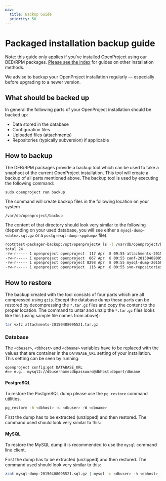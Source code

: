 ```yaml
---
nav:
  title: Backup Guide
  priority: 50
---
```


# Packaged installation backup guide

<div class="alert alert-info" role="alert">

Note: this guide only applies if you've installed OpenProject using our DEB/RPM
packages. [Please see the index](../) for guides on other installation methods.

</div>

We advise to backup your OpenProject installation regularly — especially before upgrading to a newer version.

## What should be backed up

In general the following parts of your OpenProject installation should be backed up:

- Data stored in the database
- Configuration files
- Uploaded files (attachments)
- Repositories (typically subversion) if applicable

## How to backup

The DEB/RPM packages provide a backup tool which can be used to take a snaphsot
of the current OpenProject installation. This tool will create a backup of
all parts mentioned above. The backup tool is used by executing the following
command:

```
sudo openproject run backup
```

The command will create backup files in the following location on your system

```
/var/db/openproject/backup
```

The content of that directory should look very similar to the following (depending on your used database,  you will see either a `mysql-dump-<date>.sql.gz` or a `postgresql-dump-<pgdump>` file).

```bash
root@test-packager-backup:/opt/openproject# ls -l /var/db/openproject/backup/
total 24
-rw-r----- 1 openproject openproject  117 Apr  8 09:55 attachments-20150408095521.tar.gz
-rw-r----- 1 openproject openproject  667 Apr  8 09:55 conf-20150408095521.tar.gz
-rw-r----- 1 openproject openproject 8298 Apr  8 09:55 mysql-dump-20150408095521.sql.gz
-rw-r----- 1 openproject openproject  116 Apr  8 09:55 svn-repositories-20150408095521.tar.gz
```



## How to restore

The backup created with the tool consists of four parts
which are all compressed using `gzip`. Except the  database dump these parts
can be restored by decompressing the `*.tar.gz` files and copy the content to the
proper location. The command to untar and unzip the `*.tar.gz` files looks like
this (using sample file names from above):

```bash
tar vxfz attachments-20150408095521.tar.gz
```



### Database

The `<dbuser>`, `<dbhost>` and `<dbname>` variables have to be replaced with
the values that are container in the `DATABASE_URL` setting of your
installation. This setting can be seen by running:

```
openproject config:get DATABASE_URL
#=> e.g.: mysql2://dbusername:dbpassword@dbhost:dbport/dbname
```



#### PostgreSQL

To restore the PostgreSQL dump please use the `pg_restore` command utilities.



```bash
pg_restore -h <dbhost> -u <dbuser> -W <dbname>
```



First the dump has to be extracted (unzipped) and then restored. The command
used should look very similar to this:

#### MySQL



To restore the MySQL dump it is recommended to use the `mysql` command line client.

First the dump has to be extracted (unzipped) and then restored. The command
used should look very similar to this:

```bash
zcat mysql-dump-20150408095521.sql.gz | mysql -u <dbuser> -h <dbhost> -p <dbname>
```
